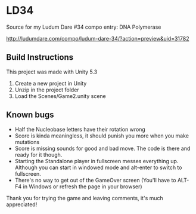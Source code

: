 # LD34
Source for my Ludum Dare #34 compo entry: DNA Polymerase

http://ludumdare.com/compo/ludum-dare-34/?action=preview&uid=31782


## Build Instructions
This project was made with Unity 5.3

1. Create a new project in Unity
1. Unzip in the project folder
1. Load the Scenes/Game2.unity scene


## Known bugs
* Half the Nucleobase letters have their rotation wrong
* Score is kinda meaningless, it should punish you more when you make mutations
* Score is missing sounds for good and bad move. The code is there and ready for it though.
* Starting the Standalone player in fullscreen messes everything up. Although you can start in windowed mode and alt-enter to switch to fullscreen.
* There's no way to get out of the GameOver screen (You'll have to ALT-F4 in Windows or refresh the page in your browser)


Thank you for trying the game and leaving comments, it's much appreciated!